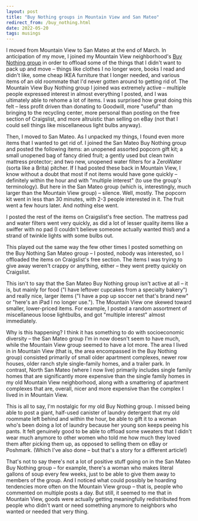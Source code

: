 ```yaml
---
layout: post
title: "Buy Nothing groups in Mountain View and San Mateo"
redirect_from: /buy_nothing.html
date: 2022-05-20
tags: musings
---
```


I moved from Mountain View to San Mateo at the end of March. In anticipation of my move, I joined my Mountain View neighborhood's [Buy Nothing group](https://buynothingproject.org/) in order to offload some of the things that I didn't want to pack up and move – things like clothes I no longer wore, books I read and didn't like, some cheap IKEA furniture that I longer needed, and various items of an old roommate that I'd never gotten around to getting rid of. The Mountain View Buy Nothing group I joined was extremely active – multiple people expressed interest in almost everything I posted, and I was ultimately able to rehome a lot of items. I was surprised how great doing this felt – less profit driven than donating to Goodwill, more "useful" than bringing to the recycling center, more personal than posting on the free section of Craigslist, and more altruistic than selling on eBay (not that I could sell things like miscellaneous light bulbs anyway).

Then, I moved to San Mateo. As I unpacked my things, I found even more items that I wanted to get rid of. I joined the San Mateo Buy Nothing group and posted the following items: an unopened assorted popcorn gift kit; a small unopened bag of fancy dried fruit; a gently used but clean twin mattress protector; and two new, unopened water filters for a ZeroWater (sorta like a Brita) pitcher. If I had posted these back in Mountain View, I know without a doubt that most if not items would have gone quickly – definitely within the hour and with "multiple interest" (to use the group's terminology). But here in the San Mateo group (which is, interestingly, much larger than the Mountain View group) –  silence. Well, mostly. The popcorn kit went in less than 30 minutes, with 2-3 people interested in it. The fruit went a few hours later. And nothing else went. 

I posted the rest of the items on Craigslist's free section. The mattress pad and water filters went very quickly, as did a lot of lesser quality items like a swiffer with no pad (I couldn't believe someone actually wanted this!) and a strand of twinkle lights with some bulbs out. 

This played out the same way the few other times I posted something on the Buy Nothing San Mateo group – I posted, nobody was interested, so I offloaded the items on Craigslist's free section. The items I was trying to give away weren't crappy or anything, either – they went pretty quickly on Craigslist. 

This isn't to say that the San Mateo Buy Nothing group isn't active at all – it is, but mainly for food ("I have leftover cupcakes from a specialty bakery") and really nice, larger items ("I have a pop up soccer net that's brand new" or "here's an iPad I no longer use."). The Mountain View one skewed toward smaller, lower-priced items. For example, I posted a random assortment of miscellaneous loose lightbulbs, and got "multiple interest" almost immediately.

Why is this happening? I think it has something to do with socioeconomic diversity – the San Mateo group I'm in now doesn't seem to have much, while the Mountain View group seemed to have a lot more. The area I lived in in Mountain View (that is, the area encompassed in the Buy Nothing group) consisted primarily of small older apartment complexes, newer row houses, older ranch style single-family homes, and a trailer park. In contrast, North San Mateo (where I now live) primarily includes single family homes that are significantly more expensive than the single family homes in my old Mountain View neighborhood, along with a smattering of apartment complexes that are, overall, nicer and more expensive than the complex I lived in in Mountain View.

This is all to say, I'm nostalgic for my old Buy Nothing group. I missed being able to post a giant, half-used canister of laundry detergent that my old roommate left behind and within the hour, be able to gift it to a woman who's been doing a lot of laundry because her young son keeps peeing his pants. It felt genuinely good to be able to offload some sweaters that I didn't wear much anymore to other women who told me how much they loved them after picking them up, as opposed to selling them on eBay or Poshmark. (Which I've also done – but that's a story for a different article!)

That's not to say there's not a lot of positive stuff going on in the San Mateo Buy Nothing group – for example, there's a woman who makes literal gallons of soup every few weeks, just to be able to give them away to members of the group. And I noticed what could possibly be hoarding tendencies more often on the Mountain View group – that is, people who commented on multiple posts a day. But still, it seemed to me that in Mountain View, goods were actually getting meaningfully redistributed from people who didn't want or need something anymore to neighbors who wanted or needed that very thing.

<script data-goatcounter="https://dlog.goatcounter.com/count"
        async src="//gc.zgo.at/count.js"></script>